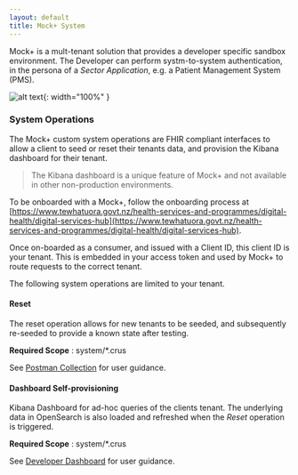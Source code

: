 ```yaml
---
layout: default
title: Mock+ System
---
```


Mock+ is a mult-tenant solution that provides a developer specific sandbox environment. The Developer can perform systm-to-system authentication, in the persona of a _Sector Application_, e.g. a Patient Management System (PMS).

![alt text](Mock+.png "Mock+ Developer Sandbox"){: width="100%" }

### System Operations

The Mock+ custom system operations are FHIR compliant interfaces to allow a client to seed or reset their tenants data, and provision the Kibana dashboard for their tenant.

> The Kibana dashboard is a unique feature of Mock+ and not available in other non-production environments.

To be onboarded with a Mock+, follow the onboarding process at [https://www.tewhatuora.govt.nz/health-services-and-programmes/digital-health/digital-services-hub](https://www.tewhatuora.govt.nz/health-services-and-programmes/digital-health/digital-services-hub).

Once on-boarded as a consumer, and issued with a Client ID, this client ID is your tenant. This is embedded in your access token and used by Mock+ to route requests to the correct tenant.

The following system operations are limited to your tenant.

#### Reset

The reset operation allows for new tenants to be seeded, and subsequently re-seeded to provide a known state after testing.

**Required Scope** : system/*.crus

See [Postman Collection](collection.html) for user guidance.

#### Dashboard Self-provisioning

Kibana Dashboard for ad-hoc queries of the clients tenant. The underlying data in OpenSearch is also loaded and refreshed when the _Reset_ operation is triggered.

**Required Scope** : system/*.crus

See [Developer Dashboard](dashboard.html) for user guidance.
